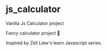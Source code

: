 # js_calculator
Vanilla Js Calculator project

Fancy calculator project 🦄

Inspired by Zell Liew's learn Javascript series.

